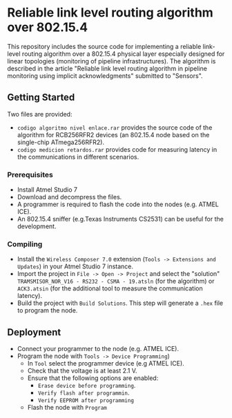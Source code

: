 # Reliable link level routing algorithm over 802.15.4

This repository includes the source code for implementing a reliable link-level routing algorithm over a 802.15.4 physical layer especially designed for linear topologies (monitoring of pipeline infrastructures). The algorithm is described in the article "Reliable link level routing algorithm in pipeline monitoring using implicit acknowledgments" submitted to "Sensors". 


## Getting Started

Two files are provided:
* `codigo algoritmo nivel enlace.rar` provides the source code of the algorithm for RCB256RFR2 devices (an 802.15.4 node based on the single-chip ATmega256RFR2).
* `codigo medicion retardos.rar` provides code for measuring latency in the communications in different scenarios.


### Prerequisites
* Install Atmel Studio 7
* Download and decompress the files.
* A programmer is required to flash the code into the nodes (e.g. ATMEL ICE).  
* An 802.15.4 sniffer (e.g.Texas Instruments CS2531) can be useful for the development.


### Compiling

* Install the `Wireless Composer 7.0` extension (`Tools -> Extensions and Updates`) in your Atmel Studio 7 instance. 
* Import the project in `File -> Open -> Project` and select the "solution" `TRAMSMISOR_NOR_V16 - RS232 - CSMA - 19.atsln` (for the algorithm) or `ACK3.atsin` (for the additional tool to measure the communication latency). 
* Build the project with `Build Solutions`. This step will generate a `.hex` file to program the node. 

## Deployment

* Connect your programmer to the node (e.g. ATMEL ICE).
* Program the node with `Tools -> Device Programming`)
	+ In `Tool` select the programmer device (e.g ATMEL ICE). 
	+ Check that the voltage is at least 2.1 V.
	+ Ensure that the following options are enabled: 
		- `Erase device before programming`.
		- `Verify flash after programmin`.
		- `Verify EEPROM after programming`
	+ Flash the node with `Program` 

